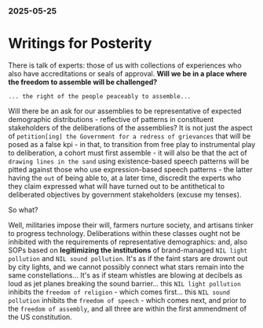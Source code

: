 ### 2025-05-25

# Writings for Posterity

There is talk of experts: those of us with collections of experiences who also have accreditations or seals of approval. **Will we be in a place where the freedom to assemble will be challenged?**

```
... the right of the people peaceably to assemble...
```

Will there be an ask for our assemblies to be representative of expected demographic distributions - reflective of patterns in constituent stakeholders of the deliberations of the assemblies? It is not just the aspect of `petition[ing] the Government for a redress of grievances` that will be posed as a false kpi - in that, to transition from free play to instrumental play to deliberation, a cohort must first assemble - it will also be that the act of `drawing lines in the sand` using existence-based speech patterns will be pitted against those who use expression-based speech patterns - the latter having the `out` of being able to, at a later time, discredit the experts who they claim expressed what will have turned out to be antithetical to deliberated objectives by government stakeholders (excuse my tenses).

So what?

Well, militaries impose their will, farmers nurture society, and artisans tinker to progress technology. Deliberations within these classes ought not be inhibited with the requirements of representative demographics: and, also SOPs based on **legitimizing the institutions** of brand-managed `NIL light pollution` and `NIL sound pollution`. It's as if the faint stars are drownt out by city lights, and we cannot possibly connect what stars remain into the same constellations... It's as if steam whistles are blowing at decibels as loud as jet planes breaking the sound barrier... this `NIL light pollution` inhibits the `freedom of religion` - which comes first... this `NIL sound pollution` inhibits the `freedom of speech` - which comes next, and prior to the `freedom of assembly`, and all three are within the first ammendment of the US constitution.